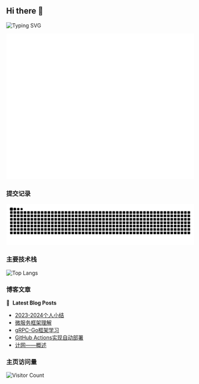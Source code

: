 ## Hi there 👋

![Typing SVG](https://readme-typing-svg.demolab.com/?lines=你好;我是平平无奇的望舒)



![Metrics](/github-metrics.svg)

### 提交记录
<picture>
  <source media="(prefers-color-scheme: dark)" srcset="https://raw.githubusercontent.com/Penryn/Penryn/output/github-contribution-grid-snake-dark.svg">
  <source media="(prefers-color-scheme: light)" srcset="https://raw.githubusercontent.com/Penryn/Penryn/output/github-contribution-grid-snake.svg">
  <img alt="github contribution grid snake animation" src="https://raw.githubusercontent.com/Penryn/Penryn/output/github-contribution-grid-snake.svg">
</picture>


### 主要技术栈

![Top Langs](https://github-readme-stats.vercel.app/api/top-langs/?username=Penryn)

### 博客文章
📕 &nbsp;**Latest Blog Posts**
<!-- BLOG-POST-LIST:START -->
- [2023-2024个人小结](http://blog.phlin.top/2024/10/18/2023-2024/)
- [微服务框架理解](http://blog.phlin.top/2024/10/03/microservices/)
- [gRPC-Go框架学习](http://blog.phlin.top/2024/10/02/grpc/)
- [GitHub Actions实现自动部署](http://blog.phlin.top/2024/10/01/github-actions/)
- [计网——概述](http://blog.phlin.top/2024/09/20/Internet-overview/)
<!-- BLOG-POST-LIST:END -->



### 主页访问量

![Visitor Count](https://profile-counter.glitch.me/Penryn/count.svg)

